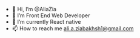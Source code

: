 - 👋 Hi, I’m @AliaZia
- 👀 I’m Front End Web Developer
- 🌱 I’m currently React native
- 📫 How to reach me ali.a.ziabakhsh1@gmail.com

<!---
AliaZia/AliaZia is a ✨ special ✨ repository because its `README.md` (this file) appears on your GitHub profile.
You can click the Preview link to take a look at your changes.
--->
